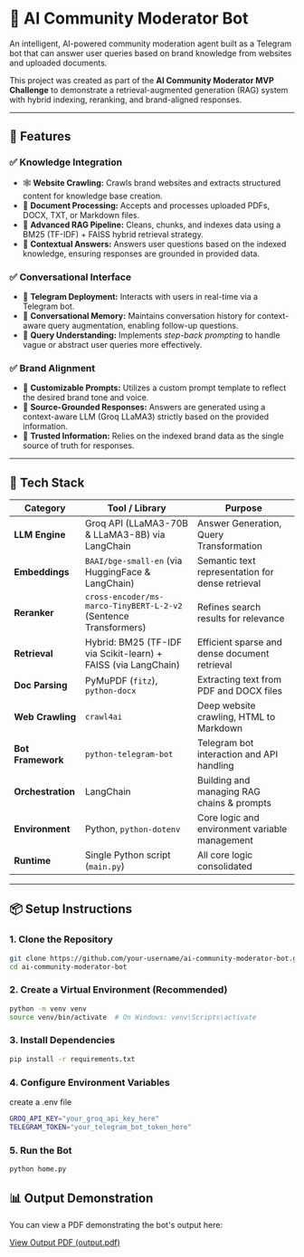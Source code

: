 # 🧠 AI Community Moderator Bot

An intelligent, AI-powered community moderation agent built as a Telegram bot that can answer user queries based on brand knowledge from websites and uploaded documents.

This project was created as part of the **AI Community Moderator MVP Challenge** to demonstrate a retrieval-augmented generation (RAG) system with hybrid indexing, reranking, and brand-aligned responses.

---

## 🚀 Features

### ✅ Knowledge Integration
- 🕸️ **Website Crawling:** Crawls brand websites and extracts structured content for knowledge base creation.
- 📄 **Document Processing:** Accepts and processes uploaded PDFs, DOCX, TXT, or Markdown files.
- 🧱 **Advanced RAG Pipeline:** Cleans, chunks, and indexes data using a BM25 (TF-IDF) + FAISS hybrid retrieval strategy.
- 🤖 **Contextual Answers:** Answers user questions based on the indexed knowledge, ensuring responses are grounded in provided data.

### ✅ Conversational Interface
- 💬 **Telegram Deployment:** Interacts with users in real-time via a Telegram bot.
- 🔁 **Conversational Memory:** Maintains conversation history for context-aware query augmentation, enabling follow-up questions.
- 🧠 **Query Understanding:** Implements *step-back prompting* to handle vague or abstract user queries more effectively.

### ✅ Brand Alignment
- 🎯 **Customizable Prompts:** Utilizes a custom prompt template to reflect the desired brand tone and voice.
- 📎 **Source-Grounded Responses:** Answers are generated using a context-aware LLM (Groq LLaMA3) strictly based on the provided information.
- 📝 **Trusted Information:** Relies on the indexed brand data as the single source of truth for responses.

---

## 🧱 Tech Stack

| Category          | Tool / Library                                      | Purpose                                           |
|-------------------|-----------------------------------------------------|---------------------------------------------------|
| **LLM Engine**    | Groq API (LLaMA3-70B & LLaMA3-8B) via LangChain     | Answer Generation, Query Transformation           |
| **Embeddings**    | `BAAI/bge-small-en` (via HuggingFace & LangChain)   | Semantic text representation for dense retrieval  |
| **Reranker**      | `cross-encoder/ms-marco-TinyBERT-L-2-v2` (Sentence Transformers) | Refines search results for relevance          |
| **Retrieval**     | Hybrid: BM25 (TF-IDF via Scikit-learn) + FAISS (via LangChain) | Efficient sparse and dense document retrieval   |
| **Doc Parsing**   | PyMuPDF (`fitz`), `python-docx`                     | Extracting text from PDF and DOCX files         |
| **Web Crawling**  | `crawl4ai`                                          | Deep website crawling, HTML to Markdown           |
| **Bot Framework** | `python-telegram-bot`                               | Telegram bot interaction and API handling       |
| **Orchestration** | LangChain                                           | Building and managing RAG chains & prompts      |
| **Environment**   | Python, `python-dotenv`                             | Core logic and environment variable management  |
| **Runtime**       | Single Python script (`main.py`)                    | All core logic consolidated                     |

---

## 📦 Setup Instructions

### 1. Clone the Repository
```bash
git clone https://github.com/your-username/ai-community-moderator-bot.git
cd ai-community-moderator-bot
```

### 2. Create a Virtual Environment (Recommended)
```bash
python -m venv venv
source venv/bin/activate  # On Windows: venv\Scripts\activate
```

### 3. Install Dependencies
```bash
pip install -r requirements.txt
```

### 4. Configure Environment Variables
create a .env file
```bash
GROQ_API_KEY="your_groq_api_key_here"
TELEGRAM_TOKEN="your_telegram_bot_token_here"
```

### 5. Run the Bot
```bash
python home.py
```

## 📊 Output Demonstration

You can view a PDF demonstrating the bot's output here:

[View Output PDF (output.pdf)](output.pdf) 

